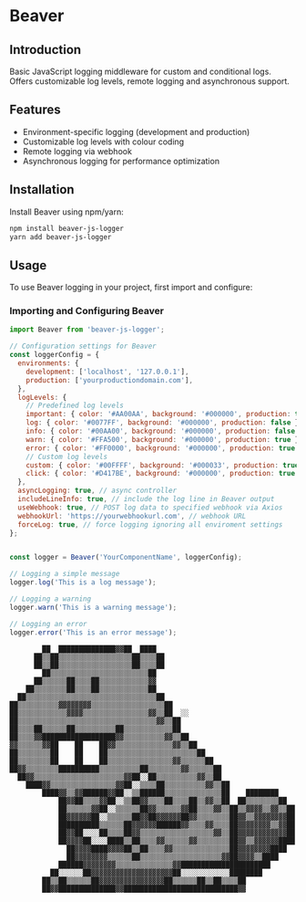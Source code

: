 # Beaver

## Introduction
Basic JavaScript logging middleware for custom and conditional logs. Offers customizable log levels, remote logging and asynchronous support.

## Features
- Environment-specific logging (development and production)
- Customizable log levels with colour coding
- Remote logging via webhook
- Asynchronous logging for performance optimization

## Installation
Install Beaver using npm/yarn:
```bash
npm install beaver-js-logger
yarn add beaver-js-logger
```

## Usage

To use Beaver logging in your project, first import and configure:

### Importing and Configuring Beaver
```javascript
import Beaver from 'beaver-js-logger';

// Configuration settings for Beaver
const loggerConfig = {
  environments: {
    development: ['localhost', '127.0.0.1'],
    production: ['yourproductiondomain.com'],
  },
  logLevels: {
    // Predefined log levels
    important: { color: '#AA00AA', background: '#000000', production: true },
    log: { color: '#0077FF', background: '#000000', production: false },
    info: { color: '#00AA00', background: '#000000', production: false },
    warn: { color: '#FFA500', background: '#000000', production: true },
    error: { color: '#FF0000', background: '#000000', production: true },
    // Custom log levels
    custom: { color: '#00FFFF', background: '#000033', production: true },
    click: { color: '#D417BE', background: '#000000', production: true },
  },
  asyncLogging: true, // async controller
  includeLineInfo: true, // include the log line in Beaver output
  useWebhook: true, // POST log data to specified webhook via Axios
  webhookUrl: 'https://yourwebhookurl.com', // webhook URL
  forceLog: true, // force logging ignoring all enviroment settings
};


const logger = Beaver('YourComponentName', loggerConfig);

// Logging a simple message
logger.log('This is a log message');

// Logging a warning
logger.warn('This is a warning message');

// Logging an error
logger.error('This is an error message');

```

                                                                            
            ██  ██████████████▓▓██  ████                                    
          ██▒▒██▒▒▒▒▒▒▒▒▒▒▒▒▒▒▒▒▒▒██▒▒▒▒██                                  
          ██▒▒██▒▒▒▒▒▒▒▒▒▒▒▒▒▒▒▒▒▒██▒▒▒▒██                                  
            ██▒▒▒▒▒▒▒▒▒▒▒▒▒▒▒▒▒▒▒▒▒▒▒▒██                                    
          ██▒▒▒▒▒▒██▒▒▒▒██▒▒▒▒▒▒▒▒▒▒▒▒▓▓                                    
        ██▒▒▒▒▒▒▒▒██▒▒▒▒██▒▒▒▒▒▒▒▒▒▒▒▒██                                    
      ██▒▒▒▒▒▒▒▒▒▒▒▒▒▒▒▒▒▒▒▒▒▒▒▒▒▒▒▒▒▒▒▒██                                  
    ██▒▒▒▒▒▒▒▒▒▒▓▓▓▓▓▓▓▓▒▒▒▒▒▒▒▒▒▒▒▒▒▒▒▒▒▒██                                
    ██▒▒▒▒▒▒▒▒▒▒▒▒▓▓▓▓▒▒▒▒▒▒▒▒▒▒▒▒▒▒▒▒▓▓▒▒██  ░░                            
    ██▒▒▒▒▒▒▒▒▒▒▒▒▒▒▒▒▒▒▒▒▒▒▒▒▒▒▒▒▒▒▒▒▒▒▓▓▒▒██                              
    ██▒▒▒▒██▒▒▒▒▒▒██▒▒▒▒▒▒▒▒▒▒██▒▒▒▒▒▒▒▒▒▒▒▒██                              
    ██▒▒▒▒▓▓██████████████████▓▓▒▒▒▒▒▒▒▒▒▒▓▓▒▒██                            
    ▓▓▒▒▒▒▒▒▓▓██    ██    ██▓▓▒▒▒▒▒▒▒▒▒▒▒▒▒▒▓▓▒▒██                          
    ██▒▒▒▒▒▒▒▒██    ██    ██▒▒▒▒▒▒▒▒▒▒▒▒▒▒▒▒▒▒▒▒▒▒██                        
    ██▒▒▒▒▒▒▒▒██    ██    ██▒▒▒▒▒▒▒▒▒▒▒▒▒▒▒▒▓▓▒▒▒▒▒▒██                      
    ██▓▓▒▒▒▒▒▒▒▒██████████▒▒▒▒▒▒▒▒▒▒██▒▒▒▒▒▒▒▒▓▓▒▒▒▒▒▒██                    
      ██▓▓▒▒▒▒▒▒▒▒▒▒▒▒▒▒▒▒▒▒▒▒▒▒▓▓██░░██▒▒▒▒▒▒▒▒▒▒▓▓▒▒██                    
        ████▓▓▒▒▒▒▒▒▒▒▒▒▒▒▒▒▒▒▓▓██░░▒▒▒▒██▒▒▒▒▒▒▒▒▒▒▓▓▒▒██                  
            ████▓▓▒▒▓▓██████▓▓██░░▒▒██████▒▒▒▒▒▒▒▒▒▒▒▒▒▒██    ████████      
                ██▓▓██▒▒▒▒▓▓██░░▒▒██▓▓▒▒▒▒██▒▒▒▒██▒▒▓▓▒▒██  ██▒▒▒▒▒▒▒▒██    
                ██▒▒▒▒▒▒▓▓██░░▒▒▒▒▒▒██▓▓▒▒▒▒▒▒▓▓██▒▒▒▒▓▓▒▒██▒▒▓▓▓▓▒▒▓▓▒▒██  
                ██▓▓▓▓▓▓██░░▒▒▒▒▒▒██▓▓██▓▓▓▓▓▓██▓▓▒▒▒▒▒▒▒▒██▓▓▒▒▓▓▓▓▓▓▓▓██  
                ██████████▒▒▒▒▒▒██▓▓▓▓▓▓██████▓▓▒▒▒▒▓▓▒▒▒▒██▓▓▓▓▓▓▓▓▒▒▓▓██  
                ██▓▓██░░░░██▒▒▒▒██▓▓▒▒▒▒▒▒▒▒▒▒▒▒▒▒▒▒▒▒▓▓▒▒██▓▓▓▓▓▓▓▓▓▓▓▓██  
                ██▓▓▓▓██░░░░████▒▒██▒▒▒▒▓▓▒▒▒▒▒▒▓▓▒▒▒▒▒▒▒▒██▓▓▒▒▓▓▓▓▓▓████  
                  ██▓▓▓▓████▓▓▓▓██▒▒██▒▒▒▒▓▓▒▒▒▒▒▒▒▒▒▒▒▒▒▒██▓▓▓▓▓▓▓▓████    
                  ██▓▓▓▓▓▓▓▓▒▒▒▒▒▒██▒▒▒▒▒▒▒▒▒▒▒▒▒▒▒▒▒▒▒▒▓▓██▓▓▓▓▒▒████      
                ██████▓▓▓▓▓▓▓▓▒▒▒▒▒▒▒▒▒▒▒▒▒▒▓▓██████████████████████        
              ██░░░░░░██▓▓▓▓▓▓▓▓▓▓▓▓▓▓▓▓▓▓▓▓██░░░░░░░░░░░░████████          
            ██▒▒██▒▒▒▒▒▒██▓▓▓▓▓▓▓▓▓▓▓▓▓▓▓▓██▒▒▒▒▒▒██▒▒██▒▒▒▒██              
            ██▓▓██████████████▓▓████████████████████████████▓▓              
